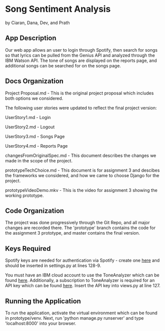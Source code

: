 # Song Sentiment Analysis

by Ciaran, Dana, Dev, and Prath

## App Description

Our web app allows an user to login through Spotify, then search for songs so that lyrics can be pulled from the Genius API and analyzed through the IBM Watson API. The tone of songs are displayed on the reports page, and additional songs can be searched for on the songs page. 

## Docs Organization

Project Proposal.md - This is the original project proposal which includes both options we considered.

The following user stories were updated to reflect the final project version:

UserStory1.md - Login

UserStory2.md - Logout

UserStory3.md - Songs Page

UserStory4.md - Reports Page

changesFromOriginalSpec.md - This document describes the changes we made in the scope of the project.

prototypeTechChoice.md - This document is for assignment 3 and descibes the frameworks we considered, and how we came to choose Django for the project.

prototypeVideoDemo.mkv - This is the video for assignment 3 showing the working prototype.

## Code Organization

The project was done progressively through the Git Repo, and all major changes are recorded there. The 'prototype' branch contains the code for the assignment 3 prototype, and master contains the final version.

## Keys Required

Spotify keys are needed for authentication via Spotify - create one [here](https://developer.spotify.com/) and should be inserted in settings.py at lines 128-9.

You must have an IBM cloud account to use the ToneAnalyzer which can be found [here](https://cloud.ibm.com/registration). 
Additionally, a subscription to ToneAnalyzer is required for an API key which can be found [here](https://cloud.ibm.com/catalog/services/tone-analyzer). Insert the API key into views.py at line 127.

## Running the Application

To run the application, activate the virtual environment which can be found in prototype/venv. 
Next, run 'python manage.py runserver' and type 'localhost:8000' into your browser. 
